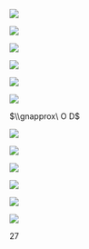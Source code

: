 ![](https://www.nta.go.jp/tmp/84f04f96-5b17-499d-8990-68a963cd112f/images/79ce0edc9feb0070f5a579de6b3f5fa86214a9e47b1d339ce4eea63e01456c84.jpg)

![](https://www.nta.go.jp/tmp/84f04f96-5b17-499d-8990-68a963cd112f/images/c620d8a3310f3a8809ce9b46e6c11270b46cb9d4fddbe3049a1d65d4f49498e6.jpg)

![](https://www.nta.go.jp/tmp/84f04f96-5b17-499d-8990-68a963cd112f/images/19dedbc427ace697d5dc33f9d465a086e15667bd87efa68d2e5a744a90627297.jpg)

![](https://www.nta.go.jp/tmp/84f04f96-5b17-499d-8990-68a963cd112f/images/c2846980b9fdbec52daa26c497633884f001539661c81a486dec6c998109b880.jpg)

![](https://www.nta.go.jp/tmp/84f04f96-5b17-499d-8990-68a963cd112f/images/4f32b6714742ccaca62a37cac6da3536af68e39b0fdd7579b879178ce4aeb6b7.jpg)

![](https://www.nta.go.jp/tmp/84f04f96-5b17-499d-8990-68a963cd112f/images/98b9e039e37b207bd5b7c5b7181cdaf5add85f87ba0a60d9898111d621116dc0.jpg)

$\\gnapprox\ O D$

![](https://www.nta.go.jp/tmp/84f04f96-5b17-499d-8990-68a963cd112f/images/b7bf21581fa9e11e02cee6d2172b59a8e97b2bd8a4c87dab93ef1b1230739ffd.jpg)

![](https://www.nta.go.jp/tmp/84f04f96-5b17-499d-8990-68a963cd112f/images/373fd3fac58a4fc4dbad055d4e7e13eb3551a14481621cdd241d518862d7b230.jpg)

![](https://www.nta.go.jp/tmp/84f04f96-5b17-499d-8990-68a963cd112f/images/d78dd06fe01a195e3dd7085165c578c4df35ae15de8162d4f8988559536662b3.jpg)

![](https://www.nta.go.jp/tmp/84f04f96-5b17-499d-8990-68a963cd112f/images/37413d5c86627a3b1c55e7e8d7ed1ed40e3e9e082c374800de985ebcbfa8c807.jpg)

![](https://www.nta.go.jp/tmp/84f04f96-5b17-499d-8990-68a963cd112f/images/e0d9061eee75382c9ef0e5b2d097924f6f98a5284d1ec402af139ee8f4531bf7.jpg)

![](https://www.nta.go.jp/tmp/84f04f96-5b17-499d-8990-68a963cd112f/images/bd4dee6092d66c169897da26e76ccfddc73d87e7474b984f7905c5cf8228edee.jpg)

27